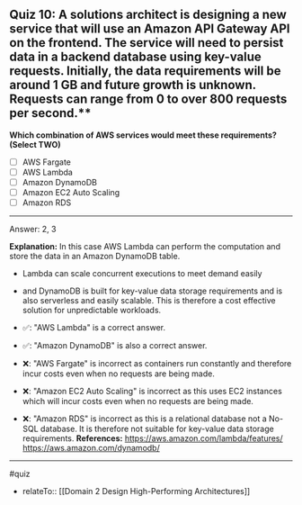 ## Quiz 10: A solutions architect is designing a new service that will use an Amazon API Gateway API on the frontend. The service will need to persist data in a backend database using key-value requests. Initially, the data requirements will be around 1 GB and future growth is unknown. Requests can range from 0 to over 800 requests per second.**

**Which combination of AWS services would meet these requirements? (Select TWO)**

- [ ] AWS Fargate
- [ ] AWS Lambda
- [ ] Amazon DynamoDB
- [ ] Amazon EC2 Auto Scaling
- [ ] Amazon RDS

----
Answer: 2, 3

**Explanation:**
In this case AWS Lambda can perform the computation and store the data in an Amazon DynamoDB table. 
- Lambda can scale concurrent executions to meet demand easily 
- and DynamoDB is built for key-value data storage requirements and is also serverless and easily scalable.
This is therefore a cost effective solution for unpredictable workloads.

- ✅: "AWS Lambda" is a correct answer.
- ✅: "Amazon DynamoDB" is also a correct answer.
- ❌: "AWS Fargate" is incorrect as containers run constantly and therefore incur costs even when no requests are being made.
- ❌: "Amazon EC2 Auto Scaling" is incorrect as this uses EC2 instances which will incur costs even when no requests are being made.
- ❌: "Amazon RDS" is incorrect as this is a relational database not a No-SQL database. It is therefore not suitable for key-value data storage requirements.
  **References:**
  https://aws.amazon.com/lambda/features/
  https://aws.amazon.com/dynamodb/



----
#quiz 
- relateTo:: [[Domain 2 Design High-Performing Architectures]]
